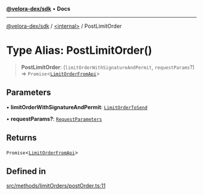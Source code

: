 [**@velora-dex/sdk**](../../README.md) • **Docs**

***

[@velora-dex/sdk](../../globals.md) / [\<internal\>](../README.md) / PostLimitOrder

# Type Alias: PostLimitOrder()

> **PostLimitOrder**: (`limitOrderWithSignatureAndPermit`, `requestParams`?) => `Promise`\<[`LimitOrderFromApi`](../../type-aliases/LimitOrderFromApi.md)\>

## Parameters

• **limitOrderWithSignatureAndPermit**: [`LimitOrderToSend`](../../type-aliases/LimitOrderToSend.md)

• **requestParams?**: [`RequestParameters`](RequestParameters.md)

## Returns

`Promise`\<[`LimitOrderFromApi`](../../type-aliases/LimitOrderFromApi.md)\>

## Defined in

[src/methods/limitOrders/postOrder.ts:11](https://github.com/VeloraDEX/sdk/blob/master/src/methods/limitOrders/postOrder.ts#L11)
